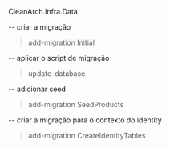 CleanArch.Infra.Data

-- criar a migração
> add-migration Initial

-- aplicar o script de migração
> update-database

-- adicionar seed
> add-migration SeedProducts

-- criar a migração para o contexto do identity
> add-migration CreateIdentityTables
